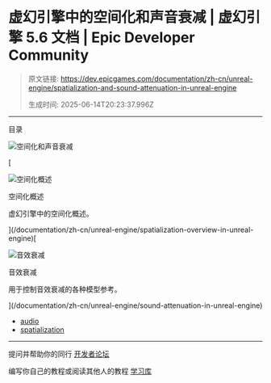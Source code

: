 # 虚幻引擎中的空间化和声音衰减 | 虚幻引擎 5.6 文档 | Epic Developer Community

> 原文链接: https://dev.epicgames.com/documentation/zh-cn/unreal-engine/spatialization-and-sound-attenuation-in-unreal-engine
> 
> 生成时间: 2025-06-14T20:23:37.996Z

---

目录

![空间化和声音衰减](https://dev.epicgames.com/community/api/documentation/image/1ab149c3-3bcc-4d9a-85ec-154a1875d070?resizing_type=fill&width=1920&height=335)

[

![空间化概述](https://d1iv7db44yhgxn.cloudfront.net/documentation/images/69868151-0077-4f3f-bfe6-1e372b921eb7/placeholder_topic.png)

空间化概述

虚幻引擎中的空间化概述。





](/documentation/zh-cn/unreal-engine/spatialization-overview-in-unreal-engine)[

![音效衰减](https://d1iv7db44yhgxn.cloudfront.net/documentation/images/ae76c93f-3227-4d2b-82e3-4e2d784b0547/placeholder_topic.png)

音效衰减

用于控制音效衰减的各种模型参考。





](/documentation/zh-cn/unreal-engine/sound-attenuation-in-unreal-engine)

-   [audio](https://dev.epicgames.com/community/search?query=audio)
-   [spatialization](https://dev.epicgames.com/community/search?query=spatialization)

* * *

提问并帮助你的同行 [开发者论坛](https://forums.unrealengine.com/categories?tag=unreal-engine)

编写你自己的教程或阅读其他人的教程 [学习库](https://dev.epicgames.com/community/unreal-engine/learning)